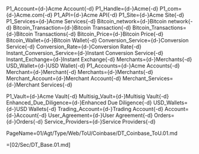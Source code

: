 P1_Account={d-}Acme Account{-d}
P1_Handle={d-}Acme{-d}
P1_com={d-}Acme.com{-d}
P1_API={d-}Acme API{-d}
P1_Site={d-}Acme Site{-d}
P1_Services={d-}Acme Services{-d}
Bitcoin_network={d-}Bitcoin network{-d}
Bitcoin_Transaction={d-}Bitcoin Transaction{-d}
Bitcoin_Transactions={d-}Bitcoin Transactions{-d}
Bitcoin_Price={d-}Bitcoin Price{-d}
Bitcoin_Wallet={d-}Bitcoin Wallet{-d}
Conversion_Service={d-}Conversion Service{-d}
Conversion_Rate={d-}Conversion Rate{-d}
Instant_Conversion_Service={d-}Instant Conversion Service{-d}
Instant_Exchange={d-}Instant Exchange{-d}
Merchants={d-}Merchants{-d}
USD_Wallet={d-}USD Wallet{-d}
P1_Accounts={d-}Acme Accounts{-d}
Merchant={d-}Merchant{-d}
Merchants={d-}Merchants{-d}
Merchant_Account={d-}Merchant Account{-d}
Merchant_Services={d-}Merchant Services{-d}

P1_Vault={d-}Acme Vault{-d}
Multisig_Vault={d-}Multisig Vault{-d}
Enhanced_Due_Diligence={d-}Enhanced Due Diligence{-d}
USD_Wallets={d-}USD Wallets{-d}
Trading_Account={d-}Trading Account{-d}
Account={d-}Account{-d}
User_Agreement={d-}User Agreement{-d}
Orders={d-}Orders{-d}
Service_Providers={d-}Service Providers{-d}

PageName=01/Agt/Type/Web/ToU/Coinbase/DT_Coinbase_ToU.01.md

=[02/Sec/DT_Base.01.md]